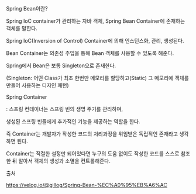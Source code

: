 Spring Bean이란?


Spring IoC container가 관리하는 자바 객체, Spring Bean Container에 존재하는 객체를 말한다.


Spring IoC(Inversion of Control) Container에 의해 인스턴스화, 관리, 생성된다.


Bean Container는 의존성 주입을 통해 Bean 객체를 사용할 수 있도록 해준다.


Spring에서 Bean은 보통 Singleton으로 존재한다.


(Singleton: 어떤 Class가 최초 한번만 메모리를 할당하고(Static) 그 메모리에 객체를 만들어 사용하는 디자인 패턴)




Spring Container


: 스프링 컨테이너는 스프링 빈의 생명 주기를 관리하며,


생성된 스프링 빈들에게 추가적인 기능을 제공하는 역할을 한다.


즉 Container는 개발자가 작성한 코드의 처리과정을 위임받은 독립적인 존재라고 생각하면 된다.


Container는 적절한 설정만 되어있다면 누구의 도움 없이도 작성한 코드를 스스로 참조한 뒤 알아서 객체의 생성과 소멸을 컨트롤해준다.






출처

https://velog.io/@gillog/Spring-Bean-%EC%A0%95%EB%A6%AC
